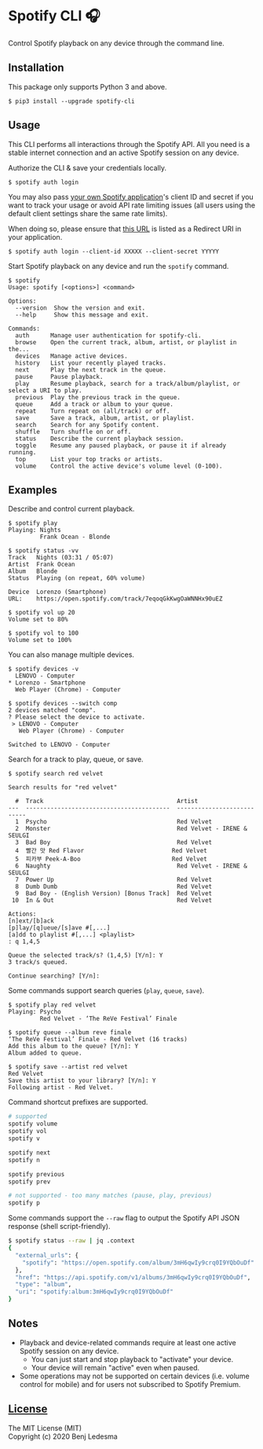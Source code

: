 # Spotify CLI 🎧

Control Spotify playback on any device through the command line.

## Installation

This package only supports Python 3 and above.
```
$ pip3 install --upgrade spotify-cli
```

## Usage

This CLI performs all interactions through the Spotify API. All you need is a stable internet connection and an active Spotify session on any device.

Authorize the CLI & save your credentials locally.
```
$ spotify auth login
```

You may also pass [your own Spotify application](https://developer.spotify.com/dashboard/applications)'s
client ID and secret if you want to track your usage or avoid
API rate limiting issues (all users using the default client settings share the same rate limits).

When doing so, please ensure that [this URL](https://asia-east2-spotify-cli-283006.cloudfunctions.net/auth-redirect)
is listed as a Redirect URI in your application.
```
$ spotify auth login --client-id XXXXX --client-secret YYYYY
```


Start Spotify playback on any device and run the `spotify` command.
```
$ spotify
Usage: spotify [<options>] <command>

Options:
  --version  Show the version and exit.
  --help     Show this message and exit.

Commands:
  auth      Manage user authentication for spotify-cli.
  browse    Open the current track, album, artist, or playlist in the...
  devices   Manage active devices.
  history   List your recently played tracks.
  next      Play the next track in the queue.
  pause     Pause playback.
  play      Resume playback, search for a track/album/playlist, or select a URI to play.
  previous  Play the previous track in the queue.
  queue     Add a track or album to your queue.
  repeat    Turn repeat on (all/track) or off.
  save      Save a track, album, artist, or playlist.
  search    Search for any Spotify content.
  shuffle   Turn shuffle on or off.
  status    Describe the current playback session.
  toggle    Resume any paused playback, or pause it if already running.
  top       List your top tracks or artists.
  volume    Control the active device's volume level (0-100).
```

## Examples

Describe and control current playback.
```
$ spotify play
Playing: Nights
         Frank Ocean - Blonde

$ spotify status -vv
Track   Nights (03:31 / 05:07)
Artist  Frank Ocean
Album   Blonde
Status  Playing (on repeat, 60% volume)

Device  Lorenzo (Smartphone)
URL:    https://open.spotify.com/track/7eqoqGkKwgOaWNNHx90uEZ

$ spotify vol up 20
Volume set to 80%

$ spotify vol to 100
Volume set to 100%
```

You can also manage multiple devices.
```
$ spotify devices -v
  LENOVO - Computer
* Lorenzo - Smartphone
  Web Player (Chrome) - Computer

$ spotify devices --switch comp
2 devices matched "comp".
? Please select the device to activate.
 > LENOVO - Computer
   Web Player (Chrome) - Computer

Switched to LENOVO - Computer
```

Search for a track to play, queue, or save.
```
$ spotify search red velvet

Search results for "red velvet"

  #  Track                                      Artist
---  -----------------------------------------  ---------------------------
  1  Psycho                                     Red Velvet
  2  Monster                                    Red Velvet - IRENE & SEULGI
  3  Bad Boy                                    Red Velvet
  4  빨간 맛 Red Flavor                         Red Velvet
  5  피카부 Peek-A-Boo                          Red Velvet
  6  Naughty                                    Red Velvet - IRENE & SEULGI
  7  Power Up                                   Red Velvet
  8  Dumb Dumb                                  Red Velvet
  9  Bad Boy - (English Version) [Bonus Track]  Red Velvet
 10  In & Out                                   Red Velvet

Actions:
[n]ext/[b]ack
[p]lay/[q]ueue/[s]ave #[,...]
[a]dd to playlist #[,...] <playlist>
: q 1,4,5

Queue the selected track/s? (1,4,5) [Y/n]: Y
3 track/s queued.

Continue searching? [Y/n]:
```

Some commands support search queries (`play`, `queue`, `save`).
```
$ spotify play red velvet
Playing: Psycho
         Red Velvet - ‘The ReVe Festival’ Finale

$ spotify queue --album reve finale
‘The ReVe Festival’ Finale - Red Velvet (16 tracks)
Add this album to the queue? [Y/n]: Y
Album added to queue.

$ spotify save --artist red velvet
Red Velvet
Save this artist to your library? [Y/n]: Y
Following artist - Red Velvet.
```

Command shortcut prefixes are supported.
```bash
# supported
spotify volume
spotify vol
spotify v

spotify next
spotify n

spotify previous
spotify prev

# not supported - too many matches (pause, play, previous)
spotify p
```

Some commands support the `--raw` flag to output the Spotify API JSON response (shell script-friendly).
```bash
$ spotify status --raw | jq .context
{
  "external_urls": {
    "spotify": "https://open.spotify.com/album/3mH6qwIy9crq0I9YQbOuDf"
  },
  "href": "https://api.spotify.com/v1/albums/3mH6qwIy9crq0I9YQbOuDf",
  "type": "album",
  "uri": "spotify:album:3mH6qwIy9crq0I9YQbOuDf"
}
```

## Notes
- Playback and device-related commands require at least one active Spotify session on any device.
  - You can just start and stop playback to "activate" your device.
  - Your device will remain "active" even when paused.
- Some operations may not be supported on certain devices (i.e. volume control for mobile) and for users not subscribed to Spotify Premium.

## [License](LICENSE)

The MIT License (MIT)  
Copyright (c) 2020 Benj Ledesma
